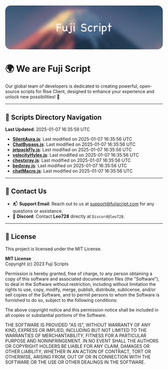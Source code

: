 ![Banner](.github/b.webp)

# 🌍 **We are Fuji Script**

Our global team of developers is dedicated to creating powerful, open-source scripts for Rise Client, designed to enhance your experience and unlock new possibilities! 🌟

---
<!-- SCRIPTS_NAVIGATION_START -->
## 📂 **Scripts Directory Navigation**

**Last Updated**: 2025-01-07 16:35:59 UTC

- **[SilentAura.js](scripts/SilentAura.js)**: Last modified on 2025-01-07 16:35:56 UTC
- **[ChatBypass.js](scripts/ChatBypass.js)**: Last modified on 2025-01-07 16:35:56 UTC
- **[jetpackFly.js](scripts/jetpackFly.js)**: Last modified on 2025-01-07 16:35:56 UTC
- **[velocityHylex.js](scripts/velocityHylex.js)**: Last modified on 2025-01-07 16:35:56 UTC
- **[chestxray.js](scripts/chestxray.js)**: Last modified on 2025-01-07 16:35:56 UTC
- **[bedxray.js](scripts/bedxray.js)**: Last modified on 2025-01-07 16:35:56 UTC
- **[chatMacro.js](scripts/chatMacro.js)**: Last modified on 2025-01-07 16:35:56 UTC

<!-- SCRIPTS_NAVIGATION_END -->

---

## 💬 **Contact Us**  
- 📬 **Support Email**: Reach out to us at [support@fujiscript.com](mailto:support@fujiscript.com) for any questions or assistance.  
- 💬 **Discord**: Contact **Leo728** directly at `Discord@leo728`.

---

## 📜 **License**

This project is licensed under the MIT License.  

**MIT License**  
Copyright (c) 2023 Fuji Scripts  

Permission is hereby granted, free of charge, to any person obtaining a copy of this software and associated documentation files (the "Software"), to deal in the Software without restriction, including without limitation the rights to use, copy, modify, merge, publish, distribute, sublicense, and/or sell copies of the Software, and to permit persons to whom the Software is furnished to do so, subject to the following conditions:  

The above copyright notice and this permission notice shall be included in all copies or substantial portions of the Software.  

THE SOFTWARE IS PROVIDED "AS IS", WITHOUT WARRANTY OF ANY KIND, EXPRESS OR IMPLIED, INCLUDING BUT NOT LIMITED TO THE WARRANTIES OF MERCHANTABILITY, FITNESS FOR A PARTICULAR PURPOSE AND NONINFRINGEMENT. IN NO EVENT SHALL THE AUTHORS OR COPYRIGHT HOLDERS BE LIABLE FOR ANY CLAIM, DAMAGES OR OTHER LIABILITY, WHETHER IN AN ACTION OF CONTRACT, TORT OR OTHERWISE, ARISING FROM, OUT OF OR IN CONNECTION WITH THE SOFTWARE OR THE USE OR OTHER DEALINGS IN THE SOFTWARE.  

